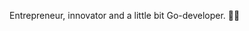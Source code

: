 Entrepreneur, innovator and a little bit Go-developer. 🤙🏼

<!---
buguzei/buguzei is a ✨ special ✨ repository because its `README.md` (this file) appears on your GitHub profile.
You can click the Preview link to take a look at your changes.
--->

